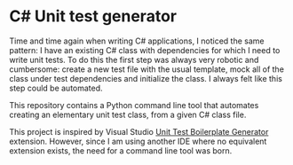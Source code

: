 # C# Unit test generator

Time and time again when writing C# applications, I noticed the same pattern: I have an existing C# class with dependencies for which I need to write unit tests. To do this the first step was always very robotic and cumbersome: create a new test file with the usual template, mock all of the class under test dependencies and initialize the class. I always felt like this step could be automated.

This repository contains a Python command line tool that automates creating an elementary unit test class, from a given C# class file.

This project is inspired by Visual Studio [Unit Test Boilerplate Generator](https://marketplace.visualstudio.com/items?itemName=RandomEngy.UnitTestBoilerplateGenerator) extension. However, since I am using another IDE where no equivalent extension exists, the need for a command line tool was born.